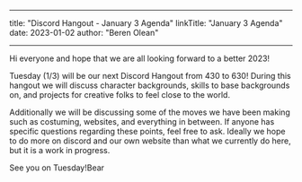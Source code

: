 
---
title: "Discord Hangout - January 3 Agenda"
linkTitle: "January 3 Agenda"
date: 2023-01-02
author: "Beren Olean"

---

Hi everyone and hope that we are all looking forward to a better 2023!

Tuesday (1/3) will be our next Discord Hangout from 430 to 630! During this hangout we will discuss character backgrounds, skills to base backgrounds on, and projects for creative folks to feel close to the world. 

Additionally we will be discussing some of the moves we have been making such as costuming, websites, and everything in between. If anyone has specific questions regarding these points, feel free to ask. Ideally we hope to do more on discord and our own website than what we currently do here, but it is a work in progress. 

See you on Tuesday!Bear

